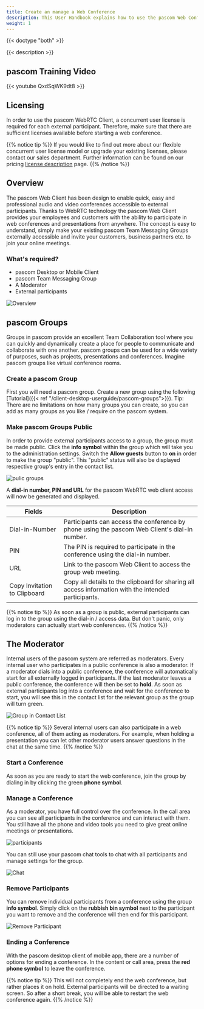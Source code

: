 ```yaml
---
title: Create an manage a Web Conference
description: This User Handbook explains how to use the pascom Web Conference Feature.
weight: 1
---
```


{{< doctype "both" >}}

{{< description >}}


## pascom Training Video

{{< youtube QxdSqWK9dt8 >}} 


## Licensing

In order to use the pascom WebRTC Client, a concurrent user license is required for each external participant. Therefore, make sure that there are sufficient licenses available before starting a web conference.

{{% notice tip %}}
If you would like to find out more about our flexible concurrent user license model or upgrade your existing licenses, please contact our sales department. Further information can be found on our pricing [license description](https://www.pascom.net/en/voip-prices/) page.
{{% /notice %}}

## Overview

The pascom Web Client has been design to enable quick, easy and professional audio and video conferences accessible to external participants. Thanks to WebRTC technology the pascom Web Client provides your employees and customers with the ability to participate in web conferences and presentations from anywhere. The concept is easy to understand, simply make your existing pascom Team Messaging Groups externally accessible and invite your customers, business partners etc. to join your online meetings.

### What's required?

- pascom Desktop or Mobile Client  
- pascom Team Messaging Group  
- A Moderator  
- External participants   

![Overview](webclient_overview.en.png?)

## pascom Groups

Groups in pascom provide an excellent Team Collaboration tool where you can quickly and dynamically create a place for people to communicate and collaborate with one another. pascom groups can be used for a wide variety of purposes, such as projects, presentations and conferences. Imagine pascom groups like virtual conference rooms.

### Create a pascom Group

First you will need a pascom group. Create a new group using the following [Tutorial]({{< ref "/client-desktop-userguide/pascom-groups">}}). Tip: There are no limitations on how many groups you can create, so you can add as many groups as you like / require on the pascom system.

### Make pascom Groups Public

In order to provide external participants access to a group, the group must be made public. Click the **info symbol** within the group which will take you to the administration settings. Switch the **Allow guests** button to **on** in order to make the group "public". This "public" status will also be displayed respective group's entry in the contact list.

![pulic groups](groups_public.en.PNG?width=70%)

A **dial-in number, PIN and URL** for the pascom WebRTC web client access will now be generated and displayed.


|Fields|Description|
|---|---|
|Dial-in-Number|Participants can access the conference by phone using the pascom Web Client's dial-in number.|
|PIN|The PIN is required to participate in the conference using the dial-in number.|
|URL|Link to the pascom Web Client to access the group web meeting.|
|Copy Invitation to Clipboard| Copy all details to the clipboard for sharing all access information with the intended participants.|

{{% notice tip %}}
As soon as a group is public, external participants can log in to the group using the dial-in / access data. But don't panic, only moderators can actually start web conferences.
{{% /notice %}}


## The Moderator

Internal users of the pascom system are referred as moderators. Every internal user who participates in a public conference is also a moderator. If a moderator dials into a public conference, the conference will automatically start for all externally logged in participants. If the last moderator leaves a public conference, the conference will then be set to **hold**.
As soon as external participants log into a conference and wait for the conference to start, you will see this in the contact list for the relevant group as the group will turn green.

![Group in Contact List](contactlist.en.PNG?width=40%)

{{% notice tip %}}
Several internal users can also participate in a web conference, all of them acting as moderators. For example, when holding a presentation you can let other moderator users answer questions in the chat at the same time.
{{% /notice %}}

### Start a Conference

As soon as you are ready to start the web conference, join the group by dialing in by clicking the green **phone symbol**. 

### Manage a Conference

As a moderator, you have full control over the conference. In the call area you can see all participants in the conference and can interact with them. You still have all the phone and video tools you need to give great online meetings or presentations. 

![participants](participant_list.en.PNG?width=80%)

You can still use your pascom chat tools to chat with  all participants and manage settings for the group.

![Chat](contentview_during_conference.en.PNG?width=80%)

### Remove Participants

You can remove individual participants from a conference using the group **info symbol**. Simply click on the **rubbish bin symbol** next to the participant you want to remove and the conference will then end for this participant.

![Remove Participant](participant_remove.de.PNG?width=80%)

### Ending a Conference

With the pascom desktop client of mobile app, there are a number of options for ending a conference. In the content or call area, press the **red phone symbol** to leave the conference. 

{{% notice tip %}}
This will not completely end the web conference, but rather places it on hold. External participants will be directed to a waiting screen. So after a short break, you will be able to restart the web conference again.
{{% /notice %}}


<br />